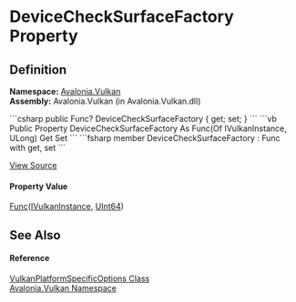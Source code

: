 # DeviceCheckSurfaceFactory Property




## Definition
**Namespace:** <a href="N_Avalonia_Vulkan">Avalonia.Vulkan</a>  
**Assembly:** Avalonia.Vulkan (in Avalonia.Vulkan.dll)

<Tabs groupId="api-code-preview">
<TabItem value="csharp" label="C#">
```csharp
public Func<IVulkanInstance, ulong>? DeviceCheckSurfaceFactory { get; set; }
```
</TabItem>
<TabItem value="vb" label="VB">
```vb
Public Property DeviceCheckSurfaceFactory As Func(Of IVulkanInstance, ULong)
	Get
	Set
```
</TabItem>
<TabItem value="fsharp" label="F#">
```fsharp
member DeviceCheckSurfaceFactory : Func<IVulkanInstance, uint64> with get, set
```
</TabItem>
</Tabs>



<a href="https://github.com/AvaloniaUI/Avalonia/tree/master/src/Avalonia.Vulkan/VulkanOptions.cs#L69" title="View the source code">View Source</a>



#### Property Value
<a href="https://learn.microsoft.com/dotnet/api/system.func-2" target="_blank" rel="noopener noreferrer">Func</a>(<a href="T_Avalonia_Vulkan_IVulkanInstance">IVulkanInstance</a>, <a href="https://learn.microsoft.com/dotnet/api/system.uint64" target="_blank" rel="noopener noreferrer">UInt64</a>)

## See Also


#### Reference
<a href="T_Avalonia_Vulkan_VulkanPlatformSpecificOptions">VulkanPlatformSpecificOptions Class</a>  
<a href="N_Avalonia_Vulkan">Avalonia.Vulkan Namespace</a>  

